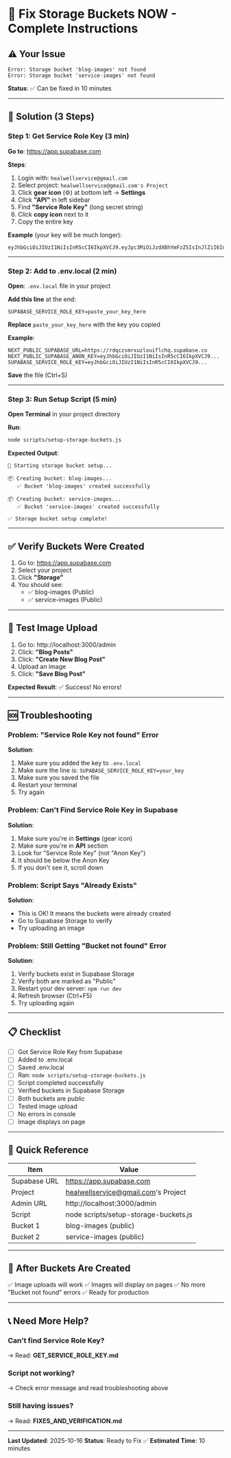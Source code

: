 # 🚀 Fix Storage Buckets NOW - Complete Instructions

## ⚠️ Your Issue

```
Error: Storage bucket 'blog-images' not found
Error: Storage bucket 'service-images' not found
```

**Status**: ✅ Can be fixed in 10 minutes

---

## 🎯 Solution (3 Steps)

### Step 1: Get Service Role Key (3 min)

**Go to**: https://app.supabase.com

**Steps**:
1. Login with: `healwellservice@gmail.com`
2. Select project: `healwellservice@gmail.com's Project`
3. Click **gear icon** (⚙️) at bottom left → **Settings**
4. Click **"API"** in left sidebar
5. Find **"Service Role Key"** (long secret string)
6. Click **copy icon** next to it
7. Copy the entire key

**Example** (your key will be much longer):
```
eyJhbGciOiJIUzI1NiIsInR5cCI6IkpXVCJ9.eyJpc3MiOiJzdXBhYmFzZSIsInJlZiI6InJkcWN6c21yeHV6bG91aWZsY2hxIiwicm9sZSI6InNlcnZpY2Vfcm9sZSIsImlhdCI6MTc2MDU4MzA2MiwiZXhwIjoyMDc2MTU5MDYyfQ...
```

---

### Step 2: Add to .env.local (2 min)

**Open**: `.env.local` file in your project

**Add this line** at the end:
```
SUPABASE_SERVICE_ROLE_KEY=paste_your_key_here
```

**Replace** `paste_your_key_here` with the key you copied

**Example**:
```
NEXT_PUBLIC_SUPABASE_URL=https://rdqczsmrxuzlouiflchq.supabase.co
NEXT_PUBLIC_SUPABASE_ANON_KEY=eyJhbGciOiJIUzI1NiIsInR5cCI6IkpXVCJ9...
SUPABASE_SERVICE_ROLE_KEY=eyJhbGciOiJIUzI1NiIsInR5cCI6IkpXVCJ9...
```

**Save** the file (Ctrl+S)

---

### Step 3: Run Setup Script (5 min)

**Open Terminal** in your project directory

**Run**:
```bash
node scripts/setup-storage-buckets.js
```

**Expected Output**:
```
🚀 Starting storage bucket setup...

📦 Creating bucket: blog-images...
   ✅ Bucket 'blog-images' created successfully

📦 Creating bucket: service-images...
   ✅ Bucket 'service-images' created successfully

✅ Storage bucket setup complete!
```

---

## ✅ Verify Buckets Were Created

1. Go to: https://app.supabase.com
2. Select your project
3. Click **"Storage"**
4. You should see:
   - ✅ blog-images (Public)
   - ✅ service-images (Public)

---

## 🧪 Test Image Upload

1. Go to: http://localhost:3000/admin
2. Click: **"Blog Posts"**
3. Click: **"Create New Blog Post"**
4. Upload an image
5. Click: **"Save Blog Post"**

**Expected Result**: ✅ Success! No errors!

---

## 🆘 Troubleshooting

### Problem: "Service Role Key not found" Error

**Solution**:
1. Make sure you added the key to `.env.local`
2. Make sure the line is: `SUPABASE_SERVICE_ROLE_KEY=your_key`
3. Make sure you saved the file
4. Restart your terminal
5. Try again

### Problem: Can't Find Service Role Key in Supabase

**Solution**:
1. Make sure you're in **Settings** (gear icon)
2. Make sure you're in **API** section
3. Look for "Service Role Key" (not "Anon Key")
4. It should be below the Anon Key
5. If you don't see it, scroll down

### Problem: Script Says "Already Exists"

**Solution**:
- This is OK! It means the buckets were already created
- Go to Supabase Storage to verify
- Try uploading an image

### Problem: Still Getting "Bucket not found" Error

**Solution**:
1. Verify buckets exist in Supabase Storage
2. Verify both are marked as "Public"
3. Restart your dev server: `npm run dev`
4. Refresh browser (Ctrl+F5)
5. Try uploading again

---

## 📋 Checklist

- [ ] Got Service Role Key from Supabase
- [ ] Added to .env.local
- [ ] Saved .env.local
- [ ] Ran: `node scripts/setup-storage-buckets.js`
- [ ] Script completed successfully
- [ ] Verified buckets in Supabase Storage
- [ ] Both buckets are public
- [ ] Tested image upload
- [ ] No errors in console
- [ ] Image displays on page

---

## 🎯 Quick Reference

| Item | Value |
|------|-------|
| Supabase URL | https://app.supabase.com |
| Project | healwellservice@gmail.com's Project |
| Admin URL | http://localhost:3000/admin |
| Script | node scripts/setup-storage-buckets.js |
| Bucket 1 | blog-images (public) |
| Bucket 2 | service-images (public) |

---

## 🎉 After Buckets Are Created

✅ Image uploads will work
✅ Images will display on pages
✅ No more "Bucket not found" errors
✅ Ready for production

---

## 📞 Need More Help?

### Can't find Service Role Key?
→ Read: **GET_SERVICE_ROLE_KEY.md**

### Script not working?
→ Check error message and read troubleshooting above

### Still having issues?
→ Read: **FIXES_AND_VERIFICATION.md**

---

**Last Updated**: 2025-10-16
**Status**: Ready to Fix ✅
**Estimated Time**: 10 minutes


